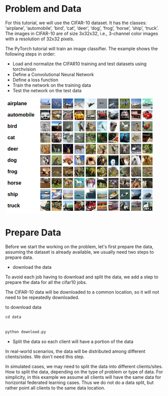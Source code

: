 # Problem and Data

For this tutorial, we will use the CIFAR-10 dataset. 
It has the classes: ‘airplane’, ‘automobile’, ‘bird’, ‘cat’, ‘deer’, ‘dog’, ‘frog’, ‘horse’, ‘ship’, ‘truck’. 
The images in CIFAR-10 are of size 3x32x32, i.e., 3-channel color images with a resolution of 32x32 pixels.

The PyTorch tutorial will train an image classifier. The example shows the following steps in order:

* Load and normalize the CIFAR10 training and test datasets using torchvision
* Define a Convolutional Neural Network
* Define a loss function
* Train the network on the training data
* Test the network on the test data

![image](./cifar10.png)


# Prepare Data

Before we start the working on the problem, let's first prepare the data, assuming the dataset is already available, 
we usually need two steps to prepare data.

* download the data

To avoid each job having to download and split the data, we add a step to prepare the data for all the cifar10 jobs. 

The CIFAR-10 data will be downloaded to a common location, so it will not need to be repeatedly downloaded.

to download data
```
cd data
```

```bash

python download.py

```

* Split the data so each client will have a portion of the data

In real-world scenarios, the data will be distributed among different clients/sides. We don't need this step. 

In simulated cases, we may need to split the data into different clients/sites. How to split the data, 
depending on the type of problem or type of data. For simplicity, in this example we assume all clients will have the same data for horizontal federated learning cases.
Thus we do not do a data split, but rather point all clients to the same data location.









